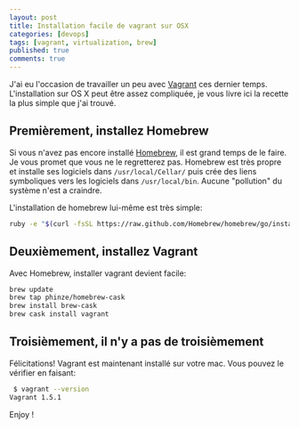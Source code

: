 ```yaml
---
layout: post
title: Installation facile de vagrant sur OSX
categories: [devops]
tags: [vagrant, virtualization, brew]
published: true
comments: true
---
```


J'ai eu l'occasion de travailler un peu avec [Vagrant](http://www.vagrantup.com) ces dernier temps. L'installation sur OS X peut être assez compliquée, je vous livre ici la recette la plus simple que j'ai trouvé.


Premièrement, installez Homebrew
--------

Si vous n'avez pas encore installé [Homebrew](http://brew.sh), il est grand temps de le faire. Je vous promet que vous ne le regretterez pas. Homebrew est très propre et installe ses logiciels dans `/usr/local/Cellar/` puis crée des liens symboliques vers les logiciels dans `/usr/local/bin`. Aucune "pollution" du système n'est a craindre.

L'installation de homebrew lui-même est très simple:

```bash
ruby -e "$(curl -fsSL https://raw.github.com/Homebrew/homebrew/go/install)"
```

Deuxièmement, installez Vagrant
--------

Avec Homebrew, installer vagrant devient facile:

```bash
brew update
brew tap phinze/homebrew-cask
brew install brew-cask
brew cask install vagrant
```

Troisièmement, il n'y a pas de troisièmement
---------
Félicitations! Vagrant est maintenant installé sur votre mac. Vous pouvez le vérifier en faisant:

```bash
 $ vagrant --version
Vagrant 1.5.1
```

Enjoy !
